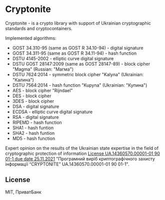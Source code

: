 # Сryptonite

Сryptonite - is a crypto library with support of Ukrainian cryptographic standards and cryptocontainers.

Implemented algorithms:

* GOST 34.310-95 (same as GOST R 34.10-94) - digital signature
* GOST 34.311-95 (same as GOST R 34.11-94) - hash function
* DSTU 4145-2002 - elliptic curve digital signature
* DSTU GOST 28147:2009 (same as GOST 28147-89) - block cipher "Magma" (Russian: "Магма")
* DSTU 7624:2014 - symmetric block cipher "Kalyna" (Ukrainian: "Калина")
* DSTU 7564:2014 - hash function "Kupyna" (Ukrainian: "Купина")
* AES - block cipher "Rijndael"
* DES - block cipher
* 3DES - block cipher
* DSA - digital signature
* ECDSA - elliptic curve digital signature
* RSA - digital signature
* RIPEMD - hash function
* SHA1 - hash funtion
* SHA2 - hash funtion
* MD5 - hash function

Expert opinion on the results of the Ukrainian state expertise in the field of cryptographic protection
of information [License UA.14360570.00001-01 90 01-1 due date 25.11.2021](https://www.google.com/url?sa=t&rct=j&q=&esrc=s&source=web&cd=&ved=2ahUKEwj-yKjRwI-BAxWaBhAIHR65BaQQFnoECBQQAQ&url=https%3A%2F%2Fdata.gov.ua%2Fdataset%2F17055d98-7c52-436a-99b3-b808b323b37c%2Fresource%2Fa403a039-a0ff-4c37-9b16-4a5fb807da90%2Fdownload%2Fperelik-zasobiv-kzi-20191004.ods&usg=AOvVaw281Tqw2mMGfRsKMWhmAcGs&opi=89978449)
"Програмний виріб криптографічного захисту інформації “CRYPTONITE” UA.14360570.00001-01 90 01-1".

License
-------

MIT, ПриватБанк

